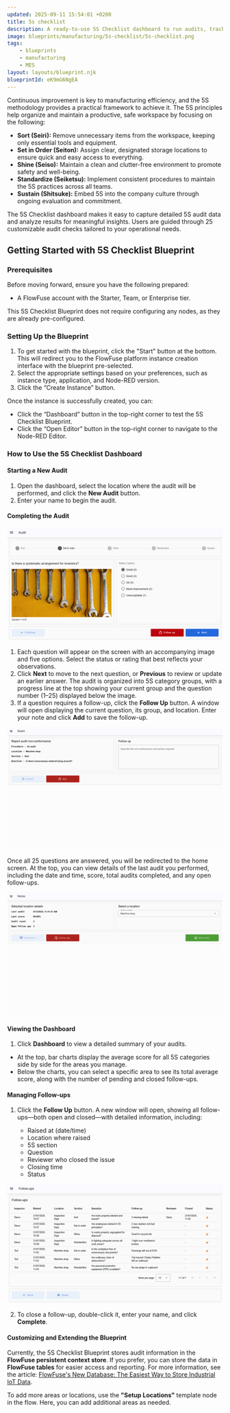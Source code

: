 ```yaml
---
updated: 2025-09-11 15:54:01 +0200
title: 5s checklist
description: A ready-to-use 5S Checklist dashboard to run audits, track scores, and follow up actions—fully customizable to fit your operations
image: blueprints/manufacturing/5s-checklist/5s-checklist.png
tags:
    - blueprints
    - manufacturing
    - MES
layout: layouts/blueprint.njk
blueprintId: eK9mG6NgEA
---
```


Continuous improvement is key to manufacturing efficiency, and the 5S methodology provides a practical framework to achieve it. The 5S principles help organize and maintain a productive, safe workspace by focusing on the following:

- **Sort (Seiri):** Remove unnecessary items from the workspace, keeping only essential tools and equipment.  
- **Set in Order (Seiton):** Assign clear, designated storage locations to ensure quick and easy access to everything.  
- **Shine (Seiso):** Maintain a clean and clutter-free environment to promote safety and well-being.  
- **Standardize (Seiketsu):** Implement consistent procedures to maintain the 5S practices across all teams.  
- **Sustain (Shitsuke):** Embed 5S into the company culture through ongoing evaluation and commitment.

The 5S Checklist dashboard makes it easy to capture detailed 5S audit data and analyze results for meaningful insights. Users are guided through 25 customizable audit checks tailored to your operational needs.

## Getting Started with 5S Checklist Blueprint

### Prerequisites

Before moving forward, ensure you have the following prepared:

- A FlowFuse account with the Starter, Team, or Enterprise tier.

This 5S Checklist Blueprint does not require configuring any nodes, as they are already pre-configured.

### Setting Up the Blueprint

1. To get started with the blueprint, click the "Start" button at the bottom. This will redirect you to the FlowFuse platform instance creation interface with the blueprint pre-selected.
2. Select the appropriate settings based on your preferences, such as instance type, application, and Node-RED version.
3. Click the “Create Instance” button.

Once the instance is successfully created, you can:

- Click the “Dashboard” button in the top-right corner to test the 5S Checklist Blueprint.
- Click the “Open Editor” button in the top-right corner to navigate to the Node-RED Editor.

### How to Use the 5S Checklist Dashboard

#### Starting a New Audit

1. Open the dashboard, select the location where the audit will be performed, and click the **New Audit** button.
2. Enter your name to begin the audit.

#### Completing the Audit

![5s checklist](./5s-checklist.png)

1. Each question will appear on the screen with an accompanying image and five options. Select the status or rating that best reflects your observations.
2. Click **Next** to move to the next question, or **Previous** to review or update an earlier answer. The audit is organized into 5S category groups, with a progress line at the top showing your current group and the question number (1–25) displayed below the image.
3. If a question requires a follow-up, click the **Follow Up** button. A window will open displaying the current question, its group, and location. Enter your note and click **Add** to save the follow-up.

![5s checklist](./follow-up.png)

Once all 25 questions are answered, you will be redirected to the home screen. At the top, you can view details of the last audit you performed, including the date and time, score, total audits completed, and any open follow-ups.

![5s checklist](./home.png)

#### Viewing the Dashboard

1. Click **Dashboard** to view a detailed summary of your audits.

* At the top, bar charts display the average score for all 5S categories side by side for the areas you manage.
* Below the charts, you can select a specific area to see its total average score, along with the number of pending and closed follow-ups.

#### Managing Follow-ups

1. Click the **Follow Up** button. A new window will open, showing all follow-ups—both open and closed—with detailed information, including:

   * Raised at (date/time)
   * Location where raised
   * 5S section
   * Question
   * Reviewer who closed the issue
   * Closing time
   * Status

![5s checklist](./5s-follow-ups.png)

2. To close a follow-up, double-click it, enter your name, and click **Complete**.

#### Customizing and Extending the Blueprint

Currently, the 5S Checklist Blueprint stores audit information in the **FlowFuse persistent context store**. If you prefer, you can store the data in **FlowFuse tables** for easier access and reporting. For more information, see the article: [FlowFuse's New Database: The Easiest Way to Store Industrial IoT Data](https://flowfuse.com/blog/2025/08/getting-started-with-flowfuse-tables/).

To add more areas or locations, use the **"Setup Locations"** template node in the flow. Here, you can add additional areas as needed.
